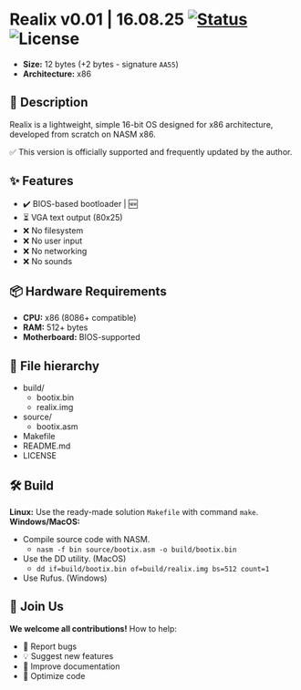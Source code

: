 # Realix v0.01 | 16.08.25 [![Status](https://img.shields.io/badge/status-active-brightgreen)](https://github.com/NightFox-YT/Realix) ![License](https://img.shields.io/github/license/NightFox-YT/Realix)
- **Size:** 12 bytes (+2 bytes - signature `AA55`)
- **Architecture:** x86

## 📌 Description
Realix is a lightweight, simple 16-bit OS designed for x86 architecture, developed from scratch on NASM x86.

✅ This version is officially supported and frequently updated by the author.

## ✨ Features
- ✔️ BIOS-based bootloader | 🆕
- ⏳ VGA text output (80x25)
- ❌ No filesystem
- ❌ No user input
- ❌ No networking
- ❌ No sounds

## 📦 Hardware Requirements
- **CPU:** x86 (8086+ compatible)
- **RAM:** 512+ bytes
- **Motherboard:** BIOS-supported

## 📂 File hierarchy
- build/
  - bootix.bin
  - realix.img
- source/
  - bootix.asm
- Makefile
- README.md
- LICENSE

## 🛠 Build
**Linux:** Use the ready-made solution `Makefile` with command `make`.
<br/>**Windows/MacOS:**
  - Compile source code with NASM.
    - `nasm -f bin source/bootix.asm -o build/bootix.bin`
  - Use the DD utility. (MacOS)
    - `dd if=build/bootix.bin of=build/realix.img bs=512 count=1`
  - Use Rufus. (Windows)

## 🙌 Join Us
**We welcome all contributions!**
How to help:
- 🐞 Report bugs
- 💡 Suggest new features
- 📝 Improve documentation
- 🔧 Optimize code